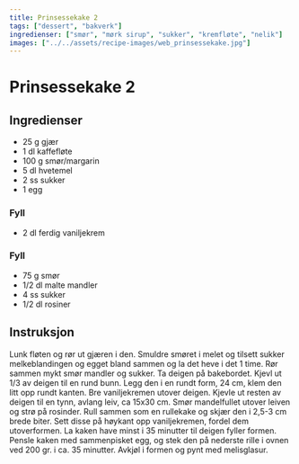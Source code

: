 ```yaml
---
title: Prinsessekake 2
tags: ["dessert", "bakverk"]
ingredienser: ["smør", "mørk sirup", "sukker", "kremfløte", "nelik"]
images: ["../../assets/recipe-images/web_prinsessekake.jpg"]
---
```


# Prinsessekake 2

## Ingredienser

- 25 g gjær
- 1 dl kaffefløte
- 100 g smør/margarin
- 5 dl hvetemel
- 2 ss sukker
- 1 egg

### Fyll

- 2 dl ferdig vaniljekrem

### Fyll

- 75 g smør
- 1/2 dl malte mandler
- 4 ss sukker
- 1/2 dl rosiner

## Instruksjon

Lunk fløten og rør ut gjæren i den. Smuldre smøret i melet og tilsett sukker melkeblandingen og egget bland sammen og la det heve i det 1 time. Rør sammen mykt smør mandler og sukker. Ta deigen på bakebordet. Kjevl ut 1/3 av deigen til en rund bunn. Legg den i en rundt form, 24 cm, klem den litt opp rundt kanten. Bre vaniljekremen utover deigen. Kjevle ut resten av deigen til en tynn, avlang leiv, ca 15x30 cm. Smør mandelfullet utover leiven og strø på rosinder. Rull sammen som en rullekake og skjær den i 2,5-3 cm brede biter. Sett disse på høykant opp vaniljekremen, fordel dem utoverformen. La kaken have minst i 35 minutter til deigen fyller formen. Pensle kaken med sammenpisket egg, og stek den på nederste rille i ovnen ved 200 gr. i ca. 35 minutter. Avkjøl i formen og pynt med melisglasur.
